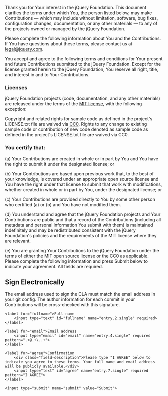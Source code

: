 <script>{
	"title": "Individual Contributor License Agreement v2.0"
}</script>

Thank you for Your interest in the jQuery Foundation. This document clarifies the terms under which You, the person listed below, may make Contributions — which may include without limitation, software, bug fixes, configuration changes, documentation, or any other materials — to any of the projects owned or managed by the jQuery Foundation.

Please complete the following information about You and the Contributions. If You have questions about these terms, please contact us at legal@jquery.com.

You accept and agree to the following terms and conditions for Your present and future Contributions submitted to the jQuery Foundation. Except for the license granted herein to the jQuery Foundation, You reserve all right, title, and interest in and to Your Contributions.

### Licenses

jQuery Foundation projects (code, documentation, and any other materials) are released under the terms of the [MIT license](http://en.wikipedia.org/wiki/MIT_License), with the following exception:

Copyright and related rights for sample code as defined in the project's LICENSE.txt file are waived via [CC0](http://en.wikipedia.org/wiki/CC0#Zero_.2F_Public_domain). Rights to any change to existing sample code or contribution of new code denoted as sample code as defined in the project's LICENSE.txt file are waived via CC0.

### You certify that:

(a) Your Contributions are created in whole or in part by You and You have the right to submit it under the designated license; or

(b) Your Contributions are based upon previous work that, to the best of your knowledge, is covered under an appropriate open source license and You have the right under that license to submit that work with modifications, whether created in whole or in part by You, under the designated license; or

(c) Your Contributions are provided directly to You by some other person who certified (a) or (b) and You have not modified them.

(d) You understand and agree that the jQuery Foundation projects and Your Contributions are public and that a record of the Contributions (including all metadata and personal information You submit with them) is maintained indefinitely and may be redistributed consistent with the jQuery Foundation's policies and the requirements of the MIT license where they are relevant.

(e) You are granting Your Contributions to the jQuery Foundation under the terms of either the MIT open source license or the CC0 as applicable.
Please complete the following information and press Submit below to indicate
your agreement. All fields are required.

## Sign Electronically

<form method="POST" action="https://spreadsheets.google.com/spreadsheet/formResponse?formkey=dFJucXdGZXlRdVh2SUVUb2hsb0FBYkE6MQ&theme=0AX42CRMsmRFbUy1kN2NjY2Y0Mi1iYWFmLTQxMWMtYjM0NC04NmZmYTIwZDRkMGQ&embedded=true&ifq" class="top-labels">
	<div class="note">The email address used to sign the CLA must match the email address in your git config. The author information for each commit in your Contributions will be cross-checked with this signature.</div>

	<label for="fullname">Full name
		<input type="text" id="fullname" name="entry.2.single" required>
	</label>

	<label for="email">Email address
		<input type="email" id="email" name="entry.4.single" required pattern=".+@.+\..+">
	</label>

	<label for="agree">Confirmation
		<div class="field-description">Please type "I AGREE" below to indicate you agree to these terms. Your full name and email address will be publicly available.</div>
		<input type="text" id="agree" name="entry.7.single" required pattern="I AGREE">
	</label>

	<input type="submit" name="submit" value="Submit">
</form>
